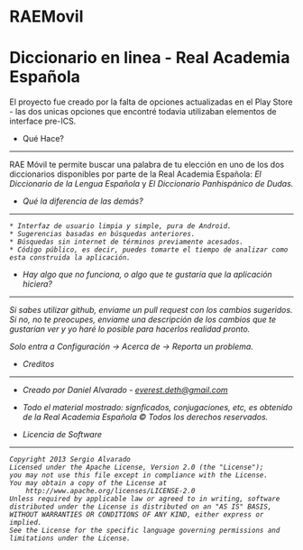 ﻿RAEMovil
========

<h1>Diccionario en linea - Real Academia Española</h1>

El proyecto fue creado por la falta de opciones actualizadas en el Play Store - las dos unicas opciones que encontré todavia utilizaban elementos de interface pre-ICS.

- Qué Hace?
-----------

RAE Móvil te permite buscar una palabra de tu elección en uno de los dos diccionarios disponibles por parte de la Real Academia Española: <i>El Diccionario de la Lengua Española</i> y <i>El Diccionario Panhispánico de Dudas<i>. 

- Qué la diferencia de las demás?
---------------------------------

	* Interfaz de usuario limpia y simple, pura de Android. 
	* Sugerencias basadas en búsquedas anteriores. 
	* Búsquedas sin internet de términos previamente acesados.
	* Código público, es decir, puedes tomarte el tiempo de analizar como esta construida la aplicación.

- Hay algo que no funciona, o algo que te gustaría que la aplicación hiciera?
-----------------------------------------------------------------------------

Si sabes utilizar github, enviame un pull request con los cambios sugeridos. Si no, no te preocupes, enviame una descripción de los cambios que te gustarían ver y yo haré lo posible para hacerlos realidad pronto. 

Solo entra a Configuración -> Acerca de -> Reporta un problema. 

- Creditos
----------

 * Creado por Daniel Alvarado - everest.deth@gmail.com

 * Todo el material mostrado: signficados, conjugaciones, etc, es obtenido de la Real Academia Española © Todos los derechos reservados. 

- Licencia de Software
----------------------
    Copyright 2013 Sergio Alvarado
    Licensed under the Apache License, Version 2.0 (the "License");
    you may not use this file except in compliance with the License.
    You may obtain a copy of the License at
        http://www.apache.org/licenses/LICENSE-2.0
    Unless required by applicable law or agreed to in writing, software
    distributed under the License is distributed on an "AS IS" BASIS,
    WITHOUT WARRANTIES OR CONDITIONS OF ANY KIND, either express or implied.
    See the License for the specific language governing permissions and limitations under the License.